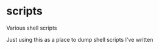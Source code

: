 scripts
=======

Various shell scripts


Just using this as a place to dump shell scripts I've written
